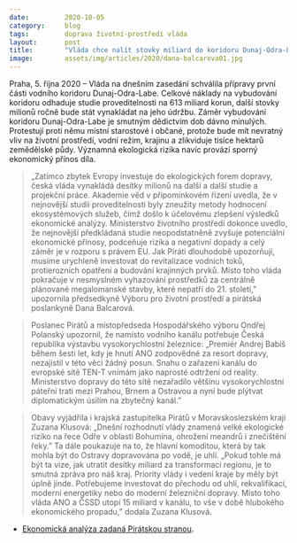 ```yaml
---
date:         2020-10-05
category:     blog
tags:         doprava životní-prostředí vláda
layout:       post
title:        "Vláda chce nalít stovky miliard do koridoru Dunaj-Odra-Labe. Přínosy pro ekonomiku jsou sporné, ekologické dopady drtivé"
image:        assets/img/articles/2020/dana-balcarova01.jpg
---
```


 

Praha, 5. října 2020 – Vláda na dnešním zasedání schválila přípravy první části vodního koridoru Dunaj-Odra-Labe. Celkové náklady na vybudování koridoru odhaduje studie proveditelnosti na 613 miliard korun, další stovky milionů ročně bude stát vynakládat na jeho údržbu. Záměr vybudování koridoru Dunaj-Odra-Labe je smutným dědictvím dob dávno minulých. Protestují proti němu místní starostové i občané, protože bude mít nevratný vliv na životní prostředí, vodní režim, krajinu a zlikviduje tisíce hektarů zemědělské půdy. Významná ekologická rizika navíc provází sporný ekonomický přínos díla.

> „Zatímco zbytek Evropy investuje do ekologických forem dopravy, česká vláda vynakládá desítky milionů na další a další studie a projekční práce. Akademie věd v připomínkovém řízení uvedla, že v nejnovější studii proveditelnosti byly zneužity metody hodnocení ekosystémových služeb, čímž došlo k účelovému zlepšení výsledků ekonomické analýzy. Ministerstvo životního prostředí dokonce uvedlo, že nejnovější předkládaná studie neopodstatněně zvyšuje potenciální ekonomické přínosy, podceňuje rizika a negativní dopady a celý záměr je v rozporu s právem EU. Jak Piráti dlouhodobě upozorňují, musíme urychleně investovat do revitalizace vodních toků, protierozních opatření a budování krajinných prvků. Místo toho vláda pokračuje v nesmyslném vyhazování prostředků za centrálně plánované megalomanské stavby, které nepatří do 21. století,” upozornila předsedkyně Výboru pro životní prostředí a pirátská poslankyně Dana Balcarová.

> Poslanec Pirátů a místopředseda Hospodářského výboru Ondřej Polanský upozornil, že namísto vodního kanálu potřebuje Česká republika výstavbu vysokorychlostní železnice: „Premiér Andrej Babiš během šesti let, kdy je hnutí ANO zodpovědné za resort dopravy, nezajistil v této věci žádný posun. Snahu o zařazení kanálu do evropské sítě TEN-T vnímám jako naprosté odtržení od reality. Ministerstvo dopravy do této sítě nezařadilo většinu vysokorychlostní páteřní trati mezi Prahou, Brnem a Ostravou a nyní bude plýtvat diplomatickým úsilím na zbytečný kanál.” 

> Obavy vyjádřila i krajská zastupitelka Pirátů v Moravskoslezském kraji Zuzana Klusová: „Dnešní rozhodnutí vlády znamená velké ekologické riziko na řece Odře v oblasti Bohumína, ohrožení meandrů i znečištění řeky.” Ta dále poukazuje na to, že hlavní komoditou, která by tak mohla být do Ostravy dopravována po vodě, je uhlí. „Pokud tohle má být ta vize, jak utratit desítky miliard za transformaci regionu, je to smutná zpráva pro náš kraj. Priority vlády i vedení kraje by měly být úplně jinde. Potřebujeme investovat do přechodu od uhlí, rekvalifikací, moderní energetiky nebo do moderní železniční dopravy. Místo toho vláda ANO a ČSSD utopí 15 miliard v kanálu, to vše v době hlubokého ekonomického propadu,” dodala Zuzana Klusová.

 
* [Ekonomická analýza zadaná Pirátskou stranou](https://pirati.cz/assets/pdf/DOL-Textová-zpráva.pdf). 
